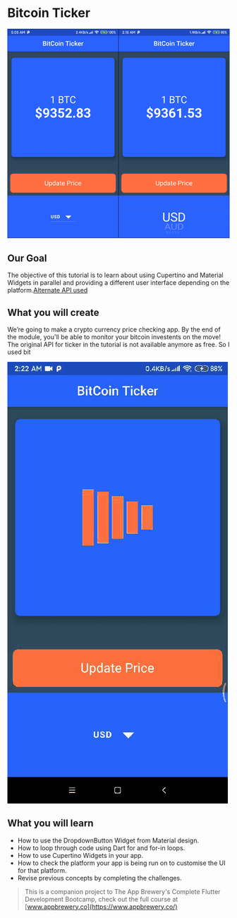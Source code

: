 # Bitcoin Ticker
![Screenshots](https://github.com/Bytepie/bitcoin-ticker-flutter/blob/master/bitcoin.png)

## Our Goal

The objective of this tutorial is to learn about using Cupertino and Material Widgets in parallel and providing a different user interface depending on the platform.[Alternate API used](https://www.blockchain.com/api/exchange_rates_api "BlockChain Exchange API")


## What you will create

We’re going to make a crypto currency price checking app. By the end of the module, you'll be able to monitor your bitcoin investents on the move! The original API for ticker in the tutorial is not available anymore as free. So I used bit

![Finished App](https://github.com/Bytepie/bitcoin-ticker-flutter/blob/master/screenshot.gif)

## What you will learn

- How to use the DropdownButton Widget from Material design.
- How to loop through code using Dart for and for-in loops.
- How to use Cupertino Widgets in your app.
- How to check the platform your app is being run on to customise the UI for that platform.
- Revise previous concepts by completing the challenges.


>This is a companion project to The App Brewery's Complete Flutter Development Bootcamp, check out the full course at [www.appbrewery.co](https://www.appbrewery.co/)
